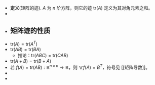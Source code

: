 - **定义**(矩阵的迹). $A$ 为 $n$ 阶方阵，则它的迹 $\mathrm{tr}(A)$ 定义为其对角元素之和。
-
- ## 矩阵迹的性质
- $\mathrm{tr}(A) = \mathrm{tr}(A^T)$
- $\mathrm{tr}(AB) = \mathrm{tr}(BA)$
	- 推论：$\mathrm{tr}(ABC) = \mathrm{tr}(CAB)$
- $\mathrm{tr}(A + B) = \mathrm{tr}(B + A)$
- 若 $f(A) = \mathrm{tr}(AB): \mathbb{R}^{n \times n} \rightarrow \mathbb{R}$，则 $\nabla f(A) = B^T$，符号见 [[矩阵导数]]。
-
-
